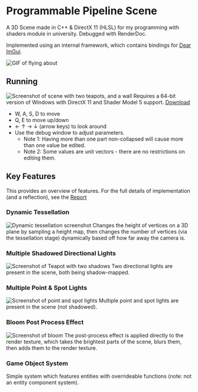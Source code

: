 # Programmable Pipeline Scene
A 3D Scene made in C++ & DirectX 11 (HLSL) for my programming with shaders module in university. Debugged with RenderDoc.

Implemented using an internal framework, which contains bindings for [Dear ImGui](https://github.com/ocornut/imgui).

![GIF of flying about](TODO)

## Running
![Screenshot of scene with two teapots, and a wall](TODO)
Requires a 64-bit version of Windows with DirectX 11 and Shader Model 5 support. [Download](TODO)

* W, A, S, D to move
* Q, E to move up/down
* ← ↑ → ↓ (arrow keys) to look around
* Use the debug window to adjust parameters. 
    * Note 1: Having more than one part non-collapsed will cause more than one value be edited.
    * Note 2: Some values are unit vectors - there are no restrictions on editing them.

## Key Features
This provides an overview of features. For the full details of implementation (and a reflection), see the [Report](TODO)
### Dynamic Tessellation
![Dynamic tessellation screenshot](TODO)
Changes the height of vertices on a 3D plane by sampling a height map, then changes the number of vertices (via the tessellation stage) dynamically based off how far away the camera is.
### Multiple Shadowed Directional Lights
![Screenshot of Teapot with two shadows](TODO)
Two directional lights are present in the scene, both being shadow-mapped.
### Multiple Point & Spot Lights
![Screenshot of point and spot lights](TODO)
Multiple point and spot lights are present in the scene (not shadowed).
### Bloom Post Process Effect
![Screenshot of bloom](TODO)
The post-process effect is applied directly to the render texture, which takes the brightest parts of the scene, blurs them, then adds them to the render texture.
### Game Object System
Simple system which features entities with overrideable functions (note: not an entity component system).